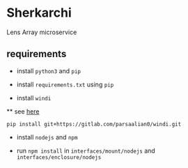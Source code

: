 # Sherkarchi

Lens Array microservice

## requirements

* install `python3` and `pip`

* install `requirements.txt` using `pip`

* install `windi`

** see [here](https://gitlab.com/parsaalian0/windi/blob/master/README.md)
 
```
pip install git+https://gitlab.com/parsaalian0/windi.git
```

* install `nodejs` and `npm`

* run `npm install` in `interfaces/mount/nodejs` and `interfaces/enclosure/nodejs`

